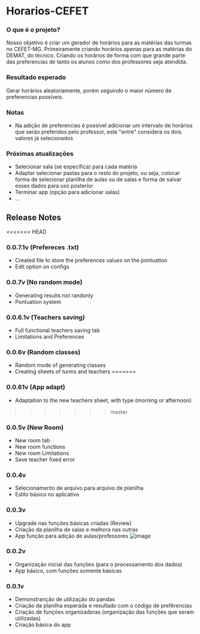 ﻿# Horarios-CEFET

### O que é o projeto?

Nosso objetivo é criar um gerador de horários para as matérias das turmas no CEFET-MG. Primeiramente criando horários apenas para as matérias do DEMAT, do técnico. Criando os horários de forma com que grande parte das preferencias de tanto os alunos como dos professores seja atendida.

### Resultado esperado

Gerar horários aleatoriamente, porém seguindo o maior número de preferencias possíveis.

### Notas
- Na adição de preferencias é possível adicionar um intervalo de horários que serão preferidos pelo professor, este "entre" considera os
dois valores já selecionados

### Próximas atualizações
- Selecionar sala (se especifica) para cada matéria
- Adaptar selecionar pastas para o resto do projeto, ou seja, colocar forma de selecionar planilha de aulas ou de salas e forma de salvar esses dados para uso posterior
- Terminar app (opção para adicionar salas)
- ...

## Release Notes

<<<<<<< HEAD
### 0.0.7.1v (Prefereces .txt)
- Created file to store the preferences values on the pontuation
- Edit option on configs

### 0.0.7v (No random mode)
- Generating results not randonly
- Pontuation system

### 0.0.6.1v (Teachers saving)
- Full functional teachers saving tab
- Limitations and Preferences

### 0.0.6v (Random classes)
- Random mode of generating classes
- Creating sheets of turms and teachers
=======
### 0.0.61v (App adapt)
- Adaptation to the new teachers sheet, with type (morning or afternoon)
>>>>>>> master

### 0.0.5v (New Room)
- New room tab
- New room functions
- New room Limitations
- Save teacher fixed error

### 0.0.4v
- Selecionamento de arquivo para arquivo de planilha
- Estilo básico no aplicativo

### 0.0.3v
- Upgrade nas funções básicas criadas (Review)
- Criação da planilha de salas e melhora nas outras
- App função para adição de aulas/professores
![image](https://user-images.githubusercontent.com/62257920/138364396-9e40b620-c60b-4cac-99a5-ef3c660c2297.png)

### 0.0.2v
- Organização inicial das funções (para o processamento dos dados)
- App básico, com funções somente básicas

### 0.0.1v
- Demonstranção de utilização do pandas
- Criação da planilha esperada e resultado com o código de prefêrencias
- Criação de funções organizadoras (organização das funções que seram utilizadas)
- Criação básica do app
